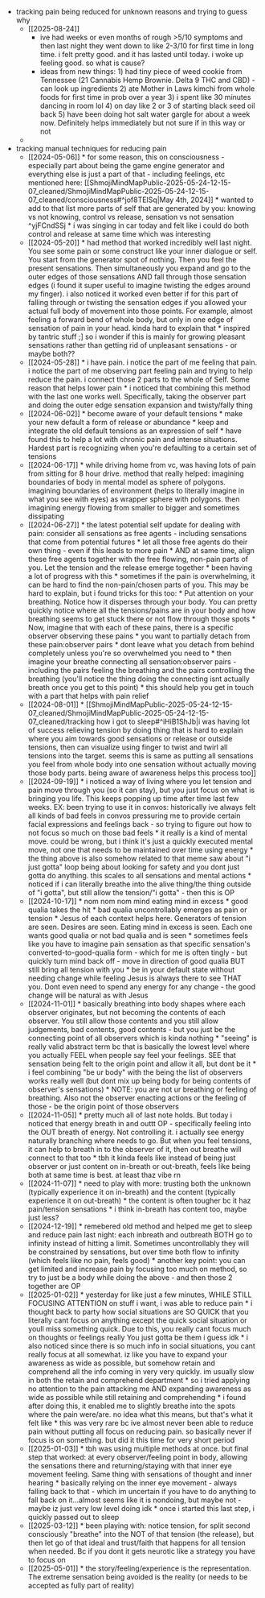 * tracking pain being reduced for unknown reasons and trying to guess why
    * [[2025-08-24]]
        * ive had weeks or even months of rough >5/10 symptoms and then last night they went down to like 2-3/10 for first time in long time. i felt pretty good. and it has lasted until today. i woke up feeling good. so what is cause?
	    - ideas from new things: 1) had tiny piece of weed cookie from Tennessee (21 Cannabis Hemp Brownie. Delta 9 THC and CBD) - can look up ingredients 2) ate Mother in Laws kimchi from whole foods for first time in prob over a year 3) i spent like 30 minutes dancing in room lol 4) on day like 2 or 3 of starting black seed oil back 5) have been doing hot salt water gargle for about a week now. Definitely helps immediately but not sure if in this way or not
	- 
* tracking manual techniques for reducing pain
	* [[2024-05-06]]
	      * for some reason, this on consciousness - especially part about being the game engine generator and everything else is just a part of that - including feelings, etc mentioned here: [[ShmojiMindMapPublic-2025-05-24-12-15-07_cleaned/ShmojiMindMapPublic-2025-05-24-12-15-07_cleaned/consciousness#^jof8TEISq|May 4th, 2024]]
	      * wanted to add to that list more parts of self that are generated by you: knowing vs not knowing, control vs release, sensation vs not sensation ^yjFCndSSj
	      * i was singing in car today and felt like i could do both control and release at same time which was interesting
    * [[2024-05-20]]
	      * had method that worked incredibly well last night. You see some pain or some construct like your inner dialogue or self. You start from the generator spot of nothing. Then you feel the present sensations. Then simultaneously you expand and go to the outer edges of those sensations AND fall through those sensation edges (i found it super useful to imagine twisting the edges around my finger). i also noticed it worked even better if for this part of falling through or twisting the sensation edges if you allowed your actual full body of movement into those points. For example, almost feeling a forward bend of whole body, but only in one edge of sensation of pain in your head. kinda hard to explain that
	      * inspired by tantric stuff ;] so i wonder if this is mainly for growing pleasant sensations rather than getting rid of unpleasant sensations - or maybe both??
    * [[2024-05-28]]
	      * i have pain. i notice the part of me feeling that pain. i notice the part of me observing part feeling pain and trying to help reduce the pain. i connect those 2 parts to the whole of Self. Some reason that helps lower pain
	      * i noticed that combining this method with the last one works well. Specifically, taking the observer part and doing the outer edge sensation expansion and twisty/fally thing
    * [[2024-06-02]]
	      * become aware of your default tensions
	      * make your new default a form of release or abundance
	      * keep and integrate the old default tensions as an expression of self
	      * have found this to help a lot with chronic pain and intense situations. Hardest part is recognizing when you're defaulting to a certain set of tensions
    * [[2024-06-17]]
	      * while driving home from vc, was having lots of pain from sitting for 8 hour drive. method that really helped: imagining boundaries of body in mental model as sphere of polygons. imagining boundaries of environment (helps to literally imagine in what you see with eyes) as wrapper sphere with polygons. then imagining energy flowing from smaller to bigger and sometimes dissipating
    * [[2024-06-27]]
	      * the latest potential self update for dealing with pain: consider all sensations as free agents - including sensations that come from potential futures
	      * let all those free agents do their own thing - even if this leads to more pain
	      * AND at same time, align these free agents together with the free flowing, non-pain parts of you. Let the tension and the release emerge together
	      * been having a lot of progress with this
	      * sometimes if the pain is overwhelming, it can be hard to find the non-pain/chosen parts of you. This may be hard to explain, but i found tricks for this too:
	      * Put attention on your breathing. Notice how it disperses through your body. You can pretty quickly notice where all the tensions/pains are in your body and how breathing seems to get stuck there or not flow through those spots
	      * Now, imagine that with each of these pains, there is a specific observer observing these pains
	      * you want to partially detach from these pain:observer pairs
	      * dont leave what you detach from behind completely unless you're so overwhelmed you need to
	      * then imagine your breathe connecting all sensation:observer pairs - including the pairs feeling the breathing and the pairs controlling the breathing (you'll notice the thing doing the connecting isnt actually breath once you get to this point)
	      * this should help you get in touch with a part that helps with pain relief
    * [[2024-08-01]]
	      * [[ShmojiMindMapPublic-2025-05-24-12-15-07_cleaned/ShmojiMindMapPublic-2025-05-24-12-15-07_cleaned/tracking how i got to sleep#^iHiB1ShJb|i was having lot of success relieving tension by doing thing that is hard to explain where you aim towards good sensations or release or outside tensions, then can visualize using finger to twist and twirl all tensions into the target. seems this is same as putting all sensations you feel from whole body into one sensation without actually moving those body parts. being aware of awareness helps this process too]]
    * [[2024-09-19]]
	      * i noticed a way of living where you let tension and pain move through you (so it can stay), but you just focus on what is bringing you life. This keeps popping up time after time last few weeks. EX: been trying to use it in convos: historically ive always felt all kinds of bad feels in convos pressuring me to provide certain facial expressions and feelings back - so trying to figure out how to not focus so much on those bad feels
	      * it really is a kind of mental move. could be wrong, but i think it's just a quickly executed mental move, not one that needs to be maintained over time using energy
	      * the thing above is also somehow related to that meme saw about "i just gotta" loop being about looking for safety and you dont just gotta do anything. this scales to all sensations and mental actions
	      * noticed if i can literally breathe into the alive thing/the thing outside of "i gotta", but still allow the tension/"i gotta" - then this is OP
    * [[2024-10-17]]
	      * nom nom nom mind eating mind in excess
	      * good qualia takes the hit
	      * bad qualia uncontrollably emerges as pain or tension
	      * Jesus of each context helps here. Generators of tension are seen. Desires are seen. Eating mind in excess is seen. Each one wants good qualia or not bad qualia and is seen
	      * sometimes feels like you have to imagine pain sensation as that specific sensation's converted-to-good-qualia form - which for me is often tingly - but quickly turn mind back off - move in direction of good qualia BUT still bring all tension with you
	      * be in your default state without needing change while feeling Jesus is always there to see THAT you. Dont even need to spend any energy for any change - the good change will be natural as with Jesus
    * [[2024-11-01]]
	      * basically breathing into body shapes where each observer originates, but not becoming the contents of each observer. You still allow those contents and you still allow judgements, bad contents, good contents - but you just be the connecting point of all observers which is kinda nothing
	      * "seeing" is really valid abstract term bc that is basically the lowest level where you actually FEEL when people say feel your feelings. SEE that sensation being felt to the origin point and allow it all, but dont be it
	      * i feel combining "be ur body" with the being the list of observers works really well (but dont mix up being body for being contents of observer's sensations)
	      * NOTE: you are not ur breathing or feeling of breathing. Also not the observer enacting actions or the feeling of those - be the origin point of those observers
    * [[2024-11-05]]
	      * pretty much all of last note holds. But today i noticed that energy breath in and outtt OP - specifically feeling into the OUT breath of energy. Not controlling it. i actually see energy naturally branching where needs to go. But when you feel tensions, it can help to breath in to the observer of it, then out breathe will connect to that too
	      * tbh it kinda feels like instead of being just observer or just content on in-breath or out-breath, feels like being both at same time is best. at least thaz vibe rn
    * [[2024-11-07]]
	      * need to play with more: trusting both the unknown (typically experience it on in-breath) and the content (typically experience it on out-breath)
	      * the content is often tougher bc it haz pain/tension sensations
	      * i think in-breath has content too, maybe just less?
    * [[2024-12-19]]
	      * remebered old method and helped me get to sleep and reduce pain last night: each inbreath and outbreath BOTH go to infinity instead of hitting a limit. Sometimes uncontrollably they will be constrained by sensations, but over time both flow to infinity (which feels like no pain, feels good)
	      * another key point: you can get limited and increase pain by focusing too much on method, so try to just be a body while doing the above - and then those 2 together are OP
    * [[2025-01-02]]
	      * yesterday for like just a few minutes, WHILE STILL FOCUSING ATTENTION on stuff i want, i was able to reduce pain
	      * i thought back to party how social situations are SO QUICK that you literally cant focus on anything except the quick social situation or youll miss something quick. Due to this, you really cant focus much on thoughts or feelings really You just gotta be them i guess idk
	      * i also noticed since there is so much info in social situations, you cant really focus at all somewhat. iz like you have to expand your awareness as wide as possible, but somehow retain and comprehend all the info coming in very very quickly. im usually slow in both the retain and comprehend department
	      * so i tried applying no attention to the pain attacking me AND expanding awareness as wide as possible while still retaining and comprehending
	      * i found after doing this, it enabled me to slightly breathe into the spots where the pain were/are. no idea what this means, but that's what it felt like
	      * this was very rare bc ive almost never been able to reduce pain without putting all focus on reducing pain. so basically never if focus is on something. but did it this time for very short period
    * [[2025-01-03]]
	      * tbh was using multiple methods at once. but final step that worked: at every observer/feeling point in body, allowing the sensations there and returning/staying with that inner eye movement feeling. Same thing with sensations of thought and inner hearing
	      * basically relying on the inner eye movement - always falling back to that - which im uncertain if you have to do anything to fall back on it...almost seems like it is nondoing, but maybe not - maybe iz just very low level doing idk
	      * once i started this last step, i quickly passed out to sleep
    * [[2025-03-12]]
	      * been playing with: notice tension, for split second consciously "breathe" into the NOT of that tension (the release), but then let go of that ideal and trust/faith that happens for all tension when needed. Bc if you dont it gets neurotic like a strategy you have to focus on
    * [[2025-05-01]]
	      * the story/feeling/experience is the representation. The extreme sensation being avoided is the reality (or needs to be accepted as fully part of reality)
